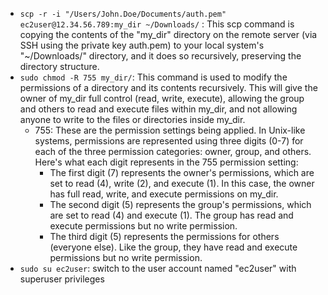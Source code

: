 * `scp -r -i "/Users/John.Doe/Documents/auth.pem" ec2user@12.34.56.789:my_dir ~/Downloads/` : This scp command is copying the contents of the "my_dir" directory on the remote server (via SSH using the private key auth.pem) to your local system's "~/Downloads/" directory, and it does so recursively, preserving the directory structure.
* `sudo chmod -R 755 my_dir/`: This command is used to modify the permissions of a directory and its contents recursively. This will give the owner of my_dir full control (read, write, execute), allowing the group and others to read and execute files within my_dir, and not allowing anyone to write to the files or directories inside my_dir.
  * 755: These are the permission settings being applied. In Unix-like systems, permissions are represented using three digits (0-7) for each of the three permission categories: owner, group, and others. Here's what each digit represents in the 755 permission setting:
    * The first digit (7) represents the owner's permissions, which are set to read (4), write (2), and execute (1). In this case, the owner has full read, write, and execute permissions on my_dir.
    * The second digit (5) represents the group's permissions, which are set to read (4) and execute (1). The group has read and execute permissions but no write permission.
    * The third digit (5) represents the permissions for others (everyone else). Like the group, they have read and execute permissions but no write permission.
* `sudo su ec2user`: switch to the user account named "ec2user" with superuser privileges
